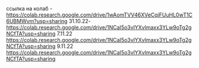 ссылка на колаб - https://colab.research.google.com/drive/1wAomTVV46XVeCqiFUuHL0wT1C6UBMWvm?usp=sharing
 31.10.22-https://colab.research.google.com/drive/1NCaI5o3vlYXvlmaxx3YLw9oTg2gNCfTA?usp=sharing
7.11.22 https://colab.research.google.com/drive/1NCaI5o3vlYXvlmaxx3YLw9oTg2gNCfTA?usp=sharing
9.11.22 https://colab.research.google.com/drive/1NCaI5o3vlYXvlmaxx3YLw9oTg2gNCfTA?usp=sharing
